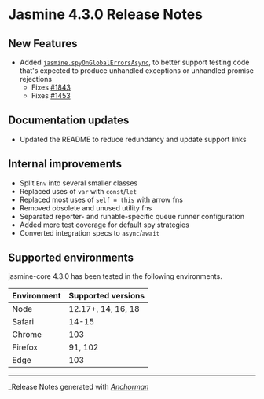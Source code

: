 # Jasmine 4.3.0 Release Notes

## New Features

* Added [`jasmine.spyOnGlobalErrorsAsync`](https://jasmine.github.io/api/4.3/jasmine.html#.spyOnGlobalErrorsAsync), 
  to better support testing code that's
  expected to produce unhandled exceptions or unhandled promise rejections
  * Fixes [#1843](https://github.com/jasmine/jasmine/issues/1843)
  * Fixes [#1453](https://github.com/jasmine/jasmine/issues/1453)

## Documentation updates

* Updated the README to reduce redundancy and update support links

## Internal improvements

* Split `Env` into several smaller classes 
* Replaced uses of `var` with `const`/`let`
* Replaced most uses of `self = this` with arrow fns
* Removed obsolete and unused utility fns
* Separated reporter- and runable-specific queue runner configuration
* Added more test coverage for default spy strategies
* Converted integration specs to `async`/`await`

## Supported environments

jasmine-core 4.3.0 has been tested in the following environments.

| Environment       | Supported versions |
|-------------------|--------------------|
| Node              | 12.17+, 14, 16, 18 |
| Safari            | 14-15              |
| Chrome            | 103                |
| Firefox           | 91, 102            |
| Edge              | 103                |


------

_Release Notes generated with _[Anchorman](http://github.com/infews/anchorman)_
